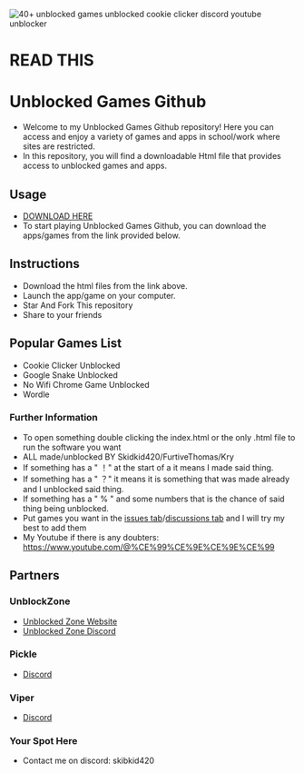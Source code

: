 <meta name="Unblocked, unblocker, school games, Youtube, Discord, ubg365, unblocked games 76, classroom 6x, unblocked games wtf, unblocked games, cookie clicker, school work, keyword, school fun, GitHub, coolmathgames, free download, apk, html, index.html, discord, youtube, videos, free, hacked, iframe, google snake, Minecraft, blockblast, block blast, Mario, smash carts, unblocked games free 76 classroom 6x google sites, google sites, google site, chromebook hack" content="unblocked games on GitHub – bypass GoGuardian, Securly, and iboss. Play Cookie Clicker, UBG365, Unblocked Games 76, Classroom 6x, Google Snake, Minecraft, BlockBlast, Smash Carts, and more on Chromebook. Free downloads, HTML files, iframe hacks, and proxies.">

<meta name="description" content="goguardianbypass, securly-bypass Unblocked, Discord, Youtube, unblocker, ubg365, unblocked games 76, classroom 6x, unblocked games wtf, unblocked games, cookie clicker, school work, keyword, school fun, GitHub, coolmathgames, free download, apk, html, index.html, discord, youtube, videos, free, hacked, iframe, google snake, Minecraft, blockblast, block blast, Mario, smash carts, unblocked games free 76 classroom 6x google sites, google sites, google site, rammerhead, nettleweb, chromebook-hack,">
<meta name="Unblocked Games And apps free discord bypass school games" content="goguardianbypass, securly-bypass Unblocked, Discord, Youtube, unblocker, ubg365, unblocked games 76, classroom 6x, unblocked games wtf, unblocked games, cookie clicker, school work, keyword, school fun, GitHub, coolmathgames, free download, apk, html, index.html, discord, youtube, videos, free, hacked, iframe, google snake, Minecraft, blockblast, block blast, Mario, smash carts, unblocked games free 76 classroom 6x google sites, google sites, google site, rammerhead, nettleweb, chromebook-hack,">
<meta name="unblocked games search terms" content="goguardianbypass, securly-bypass Unblocked, Discord, Youtube, unblocker, ubg365, unblocked games 76, classroom 6x, unblocked games wtf, unblocked games, cookie clicker, school work, keyword, school fun, GitHub, coolmathgames, free download, apk, html, index.html, discord, youtube, videos, free, hacked, iframe, google snake, Minecraft, blockblast, block blast, Mario, smash carts, keyword, unblocked games free 76 classroom 6x google sites, google sites, google site, rammerhead, nettleweb, chromebook-hack,">

![40+ unblocked games unblocked cookie clicker discord youtube unblocker](https://github.com/FurtiveThomas/Unbore_Yourself_in_School/blob/main/1%20Unblocked%20Games/%EF%BC%9FCookie%20Clicker%202.054%20(100%25)/Cookie%20Clicker/img/pixel.png)
# READ THIS
# Unblocked Games Github 
* Welcome to my Unblocked Games Github repository! Here you can access and enjoy a variety of games and apps in school/work where sites are restricted.
* In this repository, you will find a downloadable Html file that provides access to unblocked games and apps.

## Usage
* [DOWNLOAD HERE](https://github.com/FurtiveThomas/Unbore_Yourself_in_School/archive/refs/heads/main.zip)
* To start playing Unblocked Games Github, you can download the apps/games from the link provided below.

## Instructions
* Download the html files from the link above.
* Launch the app/game on your computer.
* Star And Fork This repository
* Share to your friends

## Popular Games List  
- Cookie Clicker Unblocked
- Google Snake Unblocked 
- No Wifi Chrome Game Unblocked 
- Wordle
  
### Further Information
* To open something double clicking the index.html or the only .html file to run the software you want
* ALL made/unblocked BY Skidkid420/FurtiveThomas/Kry
* If something has a " ！" at the start of a it means I made said thing.
* If something has a " ？" it means it is something that was made already and I unblocked said thing.
* If something has a " % " and some numbers that is the chance of said thing being unblocked. 
* Put games you want in the [issues tab](https://github.com/FurtiveThomas/Unbore_Yourself_in_School/issues/new?template=add-.md)/[discussions tab](https://github.com/FurtiveThomas/Unbore_Yourself_in_School/discussions/4) and I will try my best to add them
* My Youtube if there is any doubters: https://www.youtube.com/@%CE%99%CE%9E%CE%9E%CE%99 

## Partners
### UnblockZone
* [Unblocked Zone Website](https://unblockzone.github.io/)
* [Unblocked Zone Discord](https://discord.gg/XRkQyY2Hhy)

### Pickle
* [Discord](hhttps://discord.gg/suKC96tceD)

### Viper
* [Discord](https://discord.gg/n5PWCTT7ZE)

### Your Spot Here
* Contact me on discord: skibkid420





